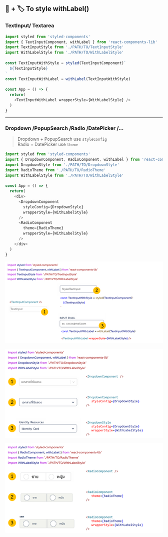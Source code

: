 ## :art: + :label: To style withLabel()

### TextInput/ Textarea

```js
import styled from 'styled-components'
import { TextInputComponent, withLabel } from 'react-components-lib'
import TextInputStyle from './PATH/TO/TextInputStyle'
import WithLabelStyle from './PATH/TO/WithLabelStyle'

const TextInputWithStyle = styled(TextInputComponent)`
  ${TextInputStyle}
`
const TextInputWithLabel = withLabel(TextInputWithStyle)

const App = () => {
  return(
    <TextInputWithLabel wrapperStyle={WithLabelStyle} />
  )
}

```

<hr>

### Dropdown /PopupSearch /Radio /DatePicker /...

> Dropdown + PopupSearch use `styleConfig`<br>
> Radio + DatePicker use `theme`

```js
import styled from 'styled-components'
import { DropdownComponent, RadioComponent, withLabel } from 'react-components-lib'
import DropdownStyle from './PATH/TO/DropdownStyle'
import RadioTheme from './PATH/TO/RadioTheme'
import WithLabelStyle from './PATH/TO/WithLabelStyle'

const App = () => {
  return(
    <div>
      <DropdownComponent 
        styleConfig={DropdownStyle}
        wrapperStyle={WithLabelStyle}
      />
      <RadioComponent
        theme={RadioTheme}
        wrapperStyle={WithLabelStyle} 
      />
    </div>
  )
}
```


![Text](https://github.com/WatsamonP/react-components-lib/blob/master/stories/assets/images/config_Styled.png?raw=true)

![Dropdown](https://github.com/WatsamonP/react-components-lib/blob/master/stories/assets/images/config_styleConfig.png?raw=true)

![Radio](https://github.com/WatsamonP/react-components-lib/blob/master/stories/assets/images/config_theme.png?raw=true)